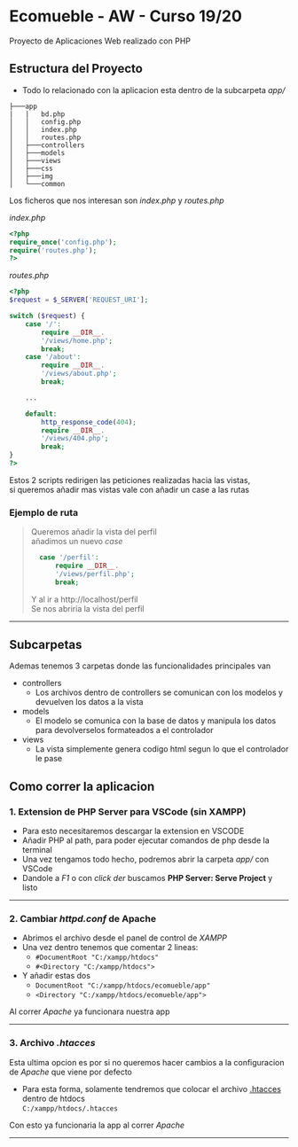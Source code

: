 # Ecomueble - AW - Curso 19/20
Proyecto de Aplicaciones Web realizado con PHP

## Estructura del Proyecto
- Todo lo relacionado con la aplicacion esta dentro de la subcarpeta *app/*
```
├───app
|   |   bd.php
│   │   config.php
│   │   index.php
│   │   routes.php
│   ├───controllers  
│   ├───models   
│   ├───views  
│   ├───css  
│   ├───img   
│   └───common  
```
Los ficheros que nos interesan son *index.php* y *routes.php*  

*index.php*
```php
<?php
require_once('config.php');
require('routes.php');
?>
```
*routes.php*
```php
<?php
$request = $_SERVER['REQUEST_URI'];

switch ($request) {
    case '/':
        require __DIR__.
        '/views/home.php';
        break;
    case '/about':
        require __DIR__.
        '/views/about.php';
        break;

    ...

    default:
        http_response_code(404);
        require __DIR__.
        '/views/404.php';
        break;
} 
?>
```
Estos 2 scripts redirigen las peticiones realizadas hacia las vistas,  
si queremos añadir mas vistas vale con añadir un case a las rutas
### Ejemplo de ruta
>Queremos añadir la vista del perfil  
añadimos un nuevo *case*
>```php 
>   case '/perfil':
>       require __DIR__.
>       '/views/perfil.php';
>       break;  
>```
>Y al ir a http://localhost/perfil  
Se nos abriria la vista del perfil  

---

## Subcarpetas
Ademas tenemos 3 carpetas donde las funcionalidades principales van
- controllers
    - Los archivos dentro de controllers se comunican con los modelos y devuelven los datos a la vista
- models
    - El modelo se comunica con la base de datos y manipula los datos para devolverselos formateados a el controlador
- views
    - La vista simplemente genera codigo html segun lo que el controlador le pase

## Como correr la aplicacion
### 1. Extension de PHP Server para VSCode (sin XAMPP)
- Para esto necesitaremos descargar la extension en VSCODE  
- Añadir PHP al path, para poder ejecutar comandos de php desde la terminal
- Una vez tengamos todo hecho, podremos abrir la carpeta *app/* con VSCode
- Dandole a *F1* o con *click der* buscamos **PHP Server: Serve Project** y listo

---
### 2. Cambiar *httpd.conf* de Apache
- Abrimos el archivo desde el panel de control de *XAMPP*
- Una vez dentro tenemos que comentar 2 lineas:
    - ```#DocumentRoot "C:/xampp/htdocs"```
    - ```#<Directory "C:/xampp/htdocs">```  
- Y añadir estas dos
    - ```DocumentRoot "C:/xampp/htdocs/ecomueble/app"```
    - ```<Directory "C:/xampp/htdocs/ecomueble/app">```  

Al correr *Apache* ya funcionara nuestra app

---
### 3. Archivo *.htacces*
Esta ultima opcion es por si no queremos hacer cambios a la configuracion de *Apache* que viene por defecto  

- Para esta forma, solamente tendremos que colocar el archivo
[.htacces](https://github.com/GuillermoOvejeroSanchez/ecomueble/blob/master/.htaccess) dentro de htdocs  
`C:/xampp/htdocs/.htacces`

Con esto ya funcionaria la app al correr *Apache*

---

